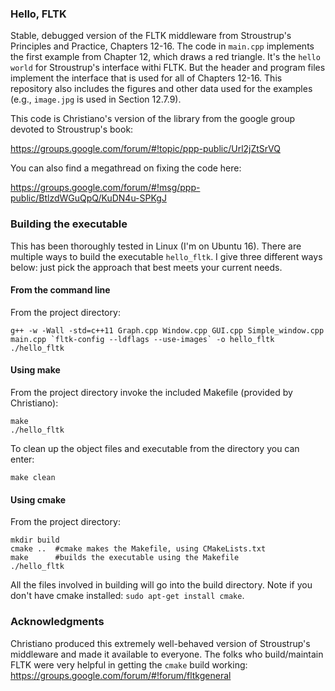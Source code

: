 ### Hello, FLTK
Stable, debugged version of the FLTK middleware from Stroustrup's Principles and Practice, Chapters 12-16. The code in `main.cpp` implements the first example from Chapter 12, which draws a red triangle. It's the `hello world` for Stroustrup's interface withi FLTK. But the header and program files implement the interface that is used for all of Chapters 12-16. This repository also includes the figures and other data used for the examples (e.g., `image.jpg` is used in Section 12.7.9).

This code is Christiano's version of the library from the google group devoted to Stroustrup's book:

https://groups.google.com/forum/#!topic/ppp-public/Url2jZtSrVQ

You can also find a megathread on fixing the code here:

https://groups.google.com/forum/#!msg/ppp-public/BtlzdWGuQpQ/KuDN4u-SPKgJ

### Building the executable
This has been thoroughly tested in Linux (I'm on Ubuntu 16). There are multiple ways to build the executable `hello_fltk`. I give three different ways below: just pick the approach that best meets your current needs.

#### From the command line
From the project directory:

    g++ -w -Wall -std=c++11 Graph.cpp Window.cpp GUI.cpp Simple_window.cpp main.cpp `fltk-config --ldflags --use-images` -o hello_fltk
    ./hello_fltk

#### Using make
From the project directory invoke the included Makefile (provided by Christiano):    

    make
    ./hello_fltk

To clean up the object files and executable from the directory you can enter:

    make clean

#### Using cmake
From the project directory:

    mkdir build
    cmake ..  #cmake makes the Makefile, using CMakeLists.txt
    make      #builds the executable using the Makefile
    ./hello_fltk

All the files involved in building will go into the build directory. Note if you don't have cmake installed: `sudo apt-get install cmake`.

### Acknowledgments
Christiano produced this extremely well-behaved version of Stroustrup's middleware and made it available to everyone. The folks who build/maintain FLTK were very helpful in getting the `cmake` build working: https://groups.google.com/forum/#!forum/fltkgeneral
